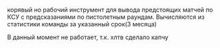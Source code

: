 корявый но рабочий инструмент для вывода предстоящих матчей по КСУ с предсказаниями по пистолетным раундам. Вычисляются из статистики команды за указанный срок(3 месяца) 

В данный момент не работает, т.к. хлтв сделало капчу
